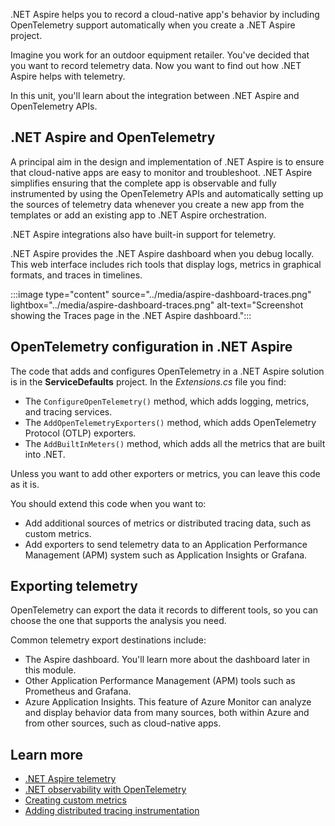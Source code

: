 .NET Aspire helps you to record a cloud-native app's behavior by including OpenTelemetry support automatically when you create a .NET Aspire project.

Imagine you work for an outdoor equipment retailer. You've decided that you want to record telemetry data. Now you want to find out how .NET Aspire helps with telemetry.

In this unit, you'll learn about the integration between .NET Aspire and OpenTelemetry APIs.

## .NET Aspire and OpenTelemetry

A principal aim in the design and implementation of .NET Aspire is to ensure that cloud-native apps are easy to monitor and troubleshoot. .NET Aspire simplifies ensuring that the complete app is observable and fully instrumented by using the OpenTelemetry APIs and automatically setting up the sources of telemetry data whenever you create a new app from the templates or add an existing app to .NET Aspire orchestration.

.NET Aspire integrations also have built-in support for telemetry.

.NET Aspire provides the .NET Aspire dashboard when you debug locally. This web interface includes rich tools that display logs, metrics in graphical formats, and traces in timelines. 

:::image type="content" source="../media/aspire-dashboard-traces.png" lightbox="../media/aspire-dashboard-traces.png" alt-text="Screenshot showing the Traces page in the .NET Aspire dashboard.":::

## OpenTelemetry configuration in .NET Aspire

The code that adds and configures OpenTelemetry in a .NET Aspire solution is in the **ServiceDefaults** project. In the _Extensions.cs_ file you find:

- The `ConfigureOpenTelemetry()` method, which adds logging, metrics, and tracing services.
- The `AddOpenTelemetryExporters()` method, which adds OpenTelemetry Protocol (OTLP) exporters.
- The `AddBuiltInMeters()` method, which adds all the metrics that are built into .NET.

Unless you want to add other exporters or metrics, you can leave this code as it is.

You should extend this code when you want to:

- Add additional sources of metrics or distributed tracing data, such as custom metrics.
- Add exporters to send telemetry data to an Application Performance Management (APM) system such as Application Insights or Grafana.

## Exporting telemetry

OpenTelemetry can export the data it records to different tools, so you can choose the one that supports the analysis you need.

Common telemetry export destinations include:

- The Aspire dashboard. You'll learn more about the dashboard later in this module.
- Other Application Performance Management (APM) tools such as Prometheus and Grafana.
- Azure Application Insights. This feature of Azure Monitor can analyze and display behavior data from many sources, both within Azure and from other sources, such as cloud-native apps.

## Learn more

- [.NET Aspire telemetry](/dotnet/aspire/fundamentals/telemetry)
- [.NET observability with OpenTelemetry](/dotnet/core/diagnostics/observability-with-otel)
- [Creating custom metrics](/dotnet/core/diagnostics/metrics-instrumentation)
- [Adding distributed tracing instrumentation](/dotnet/core/diagnostics/distributed-tracing-instrumentation-walkthroughs)
